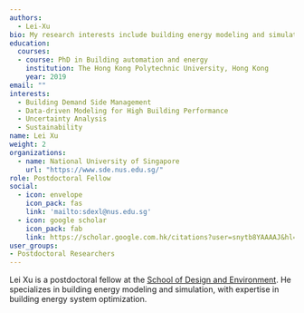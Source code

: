 ```yaml
---
authors:
  - Lei-Xu
bio: My research interests include building energy modeling and simulation matter.
education:
  courses:
  - course: PhD in Building automation and energy
    institution: The Hong Kong Polytechnic University, Hong Kong
    year: 2019
email: ""
interests:
  - Building Demand Side Management
  - Data-driven Modeling for High Building Performance
  - Uncertainty Analysis
  - Sustainability
name: Lei Xu
weight: 2
organizations:
  - name: National University of Singapore
    url: "https://www.sde.nus.edu.sg/"
role: Postdoctoral Fellow
social:
  - icon: envelope
    icon_pack: fas
    link: 'mailto:sdexl@nus.edu.sg'
  - icon: google scholar
    icon_pack: fab
    link: https://scholar.google.com.hk/citations?user=snytb8YAAAAJ&hl=zh-CN
user_groups:
- Postdoctoral Researchers
---
```


Lei Xu is a postdoctoral fellow at the [School of Design and Environment](
https://www.sde.nus.edu.sg/). He specializes in building energy modeling and
simulation, with expertise in building energy system optimization.
